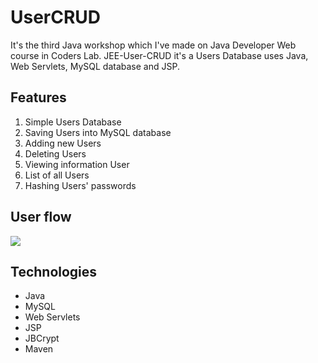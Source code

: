 ﻿# UserCRUD
It's the third Java workshop which I've made on Java Developer Web course in Coders Lab. JEE-User-CRUD it's a Users Database uses Java, Web Servlets, MySQL database and JSP.

## Features
 1. Simple Users Database
 2. Saving Users into MySQL database
 3. Adding new Users
 4. Deleting Users
 5. Viewing information User
 6. List of all Users
 7. Hashing Users' passwords

## User flow

![](https://github.com/DamianRasilewicz/Warsztat3/blob/master/src/main/Demo/Demo.gif)

## Technologies
-   Java
-   MySQL
-   Web Servlets
-   JSP
-   JBCrypt
-   Maven
